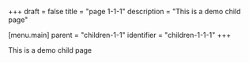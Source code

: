 +++
draft = false
title = "page 1-1-1"
description = "This is a demo child page"

[menu.main]
parent = "children-1-1"
identifier = "children-1-1-1"
+++

This is a demo child page
